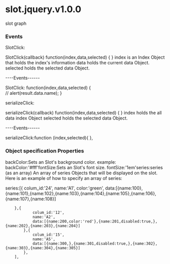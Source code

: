 # slot.jquery.v1.0.0
slot graph

<html>
    <head>
        <title>Slot plugins</title>
        <meta charset="UTF-8">
        <meta name="viewport" content="width=device-width, initial-scale=1.0">
<link href="//dreamidea.in/plugins/slot/slot.v1.0.0.css" rel="stylesheet" type="text/css" />
<script src="//dreamidea.in/plugins/slot/slot.v1.0.0.js"></script>
 <script>
            $(document).ready(function() {
    // attach the plugin to an element
    $('#slot').slot({backColor:'#fff',
        series:[{
                colum_id:'24',
                name:'A1',
                color:'green',
                data:[{name:100},{name:101},{name:102},{name:103},{name:104},{name:105},{name:106},{name:107},{name:108}]
                
        },{  colum_id:'12',
                name:'A2',
                data:[{name:200,color:'red'},{name:201,disabled:true,},{name:202},{name:203},{name:204}]
            },{
                colum_id:'15',
                name:'A5',
                data:[{name:300,},{name:301,disabled:true,},{name:302},{name:303},{name:304},{name:305}]
            },
        ],
           fontSize:'1em', });
});
        </script>

</head>
    <body>
        <slot_canvas id="slot"></slot_canvas>
    </body>
</html>


<h3>Events</h3>
SlotClick:

SlotClick(callback) function(index,data,selected) { } 
index is an Index Object that holds the index's information 
data holds the current data Object. 
selected holds the selected data Object.

 ----Events------ 

  SlotClick: function(index,data,selected) {            
       // alert(result.data.name);
    }


serializeClick:

serializeClick(callback) function(index,data,selected) { } 
index holds the all data index Object 
selected holds the selected data Object.

----Events------ 

  serializeClick:function (index,selected){
   },



<h3>Object specification Properties</h3>

backColor:Sets an Slot's background color.
example: backColor:'#fff'fontSize:Sets an Slot's font size. 
fontSize:'1em'series:series (as an array) An array of series Objects that will be displayed on the slot. Here is an example of how to specify an array of series: 
 
 series:[{
                colum_id:'24',
                name:'A1',
                color:'green',
                data:[{name:100},{name:101},{name:102},{name:103},{name:104},{name:105},{name:106},{name:107},{name:108}]
                
        },{
                colum_id:'12',
                name:'A2',
                data:[{name:200,color:'red'},{name:201,disabled:true,},{name:202},{name:203},{name:204}]
            },{
                colum_id:'15',
                name:'A5',
                data:[{name:300,},{name:301,disabled:true,},{name:302},{name:303},{name:304},{name:305}]
            },
        ],
        

